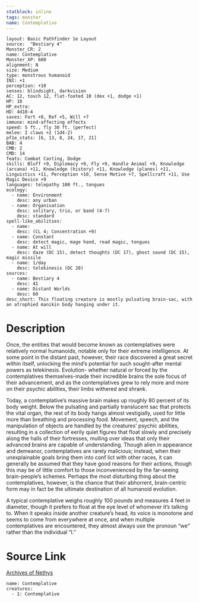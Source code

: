 ```yaml
---
statblock: inline
tags: monster
name: Contemplative
---
```

```statblock
layout: Basic Pathfinder 1e Layout
source:  "Bestiary 4"
Monster_CR: 2
name: Contemplative
Monster_XP: 600
alignment: N
size: Medium
type: monstrous humanoid
INI: +1
perception: +10
senses: blindsight, darkvision
AC: 12, touch 12, flat-footed 10 (dex +1, dodge +1)
HP: 18
HP_extra: 
HD: 4d10-4
saves: Fort +0, Ref +5, Will +7
immune: mind-affecting effects
speed: 5 ft., fly 30 ft. (perfect)
melee: 2 claws +2 (1d4-2)
pf1e_stats: [6, 13, 8, 24, 17, 21]
BAB: 4
CMB: 2
CMD: 14
feats: Combat Casting, Dodge
skills: Bluff +9, Diplomacy +9, Fly +9, Handle Animal +9, Knowledge (arcana) +11, Knowledge (history) +11, Knowledge (planes) +11, Linguistics +11, Perception +10, Sense Motive +7, Spellcraft +11, Use Magic Device +9
languages: telepathy 100 ft., tongues
ecology:
  - name: Environment
    desc: any urban
  - name: Organisation
    desc: solitary, trio, or band (4-7)
    desc: standard
spell-like_abilities:
  - name:
    desc: (CL 4; Concentration +9)
  - name: Constant
    desc: detect magic, mage hand, read magic, tongues
  - name: At will
    desc: daze (DC 15), detect thoughts (DC 17), ghost sound (DC 15), magic missile
  - name: 1/day
    desc: telekinesis (DC 20)
sources:
  - name: Bestiary 4
    desc: 41
  - name: Distant Worlds
    desc: 60
desc_short: This floating creature is mostly pulsating brain-sac, with an atrophied manikin body hanging under it.
```
# Description
Once, the entities that would become known as contemplatives were relatively normal humanoids, notable only for their extreme intelligence. At some point in the distant past, however, their race discovered a great secret within itself, unlocking the mind’s potential for such sought-after mental powers as telekinesis. Evolution- whether natural or forced by the contemplatives themselves-made their incredible brains the sole focus of their advancement, and as the contemplatives grew to rely more and more on their psychic abilities, their limbs withered and shrank.

Today, a contemplative’s massive brain makes up roughly 80 percent of its body weight. Below the pulsating and partially translucent sac that protects the vital organ, the rest of its body hangs almost vestigially, used for little more than breathing and processing food. Movement, speech, and the manipulation of objects are handled by the creatures’ psychic abilities, resulting in a collection of eerily quiet figures that float slowly and precisely along the halls of their fortresses, mulling over ideas that only their advanced brains are capable of understanding. Though alien in appearance and demeanor, contemplatives are rarely malicious; instead, when their unexplainable goals bring them into conf lict with other races, it can generally be assumed that they have good reasons for their actions, though this may be of little comfort to those inconvenienced by the far-seeing brain-people’s schemes. Perhaps the most disturbing thing about the contemplatives, however, is the chance that their abhorrent, brain-centric form may in fact be the ultimate destination of all humanoid evolution.

A typical contemplative weighs roughly 100 pounds and measures 4 feet in diameter, though it prefers to float at the eye level of whomever it’s talking to. When it speaks inside another creature’s head, its voice is monotone and seems to come from everywhere at once, and when multiple contemplatives are encountered, they almost always use the pronoun “we” rather than the individual “I.”
# Source Link
[Archives of Nethys](https://aonprd.com/MonsterDisplay.aspx?ItemName=Contemplative)
```encounter-table
name: Contemplative
creatures:
  - 1: Contemplative
```
